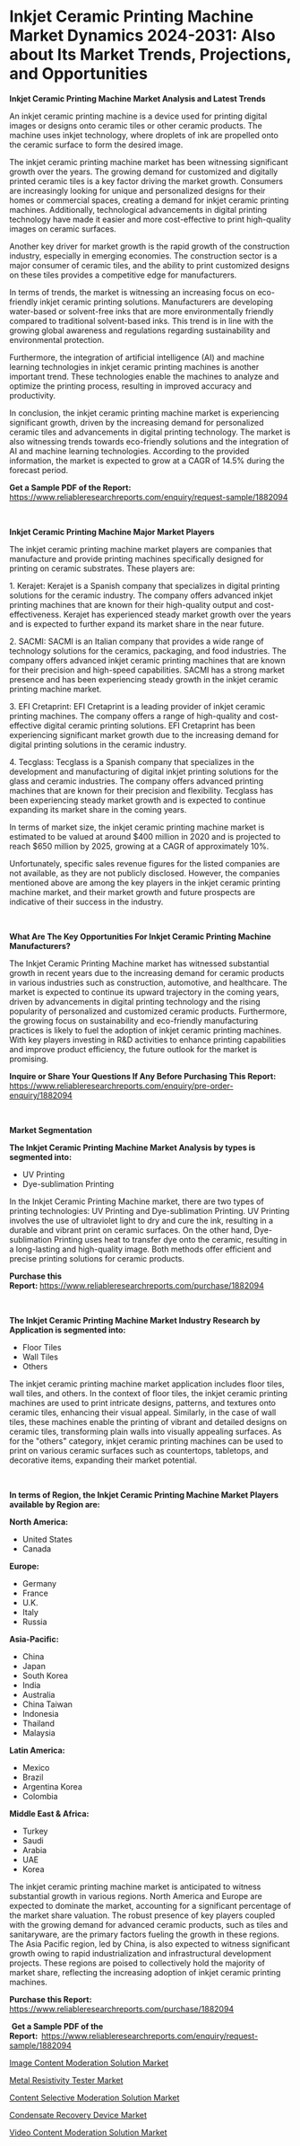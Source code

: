 <p><h1>Inkjet Ceramic Printing Machine Market Dynamics 2024-2031: Also about Its Market Trends, Projections, and Opportunities</h1></p><p><strong>Inkjet Ceramic Printing Machine Market Analysis and Latest Trends</strong></p>
<p><p>An inkjet ceramic printing machine is a device used for printing digital images or designs onto ceramic tiles or other ceramic products. The machine uses inkjet technology, where droplets of ink are propelled onto the ceramic surface to form the desired image.</p><p>The inkjet ceramic printing machine market has been witnessing significant growth over the years. The growing demand for customized and digitally printed ceramic tiles is a key factor driving the market growth. Consumers are increasingly looking for unique and personalized designs for their homes or commercial spaces, creating a demand for inkjet ceramic printing machines. Additionally, technological advancements in digital printing technology have made it easier and more cost-effective to print high-quality images on ceramic surfaces.</p><p>Another key driver for market growth is the rapid growth of the construction industry, especially in emerging economies. The construction sector is a major consumer of ceramic tiles, and the ability to print customized designs on these tiles provides a competitive edge for manufacturers.</p><p>In terms of trends, the market is witnessing an increasing focus on eco-friendly inkjet ceramic printing solutions. Manufacturers are developing water-based or solvent-free inks that are more environmentally friendly compared to traditional solvent-based inks. This trend is in line with the growing global awareness and regulations regarding sustainability and environmental protection.</p><p>Furthermore, the integration of artificial intelligence (AI) and machine learning technologies in inkjet ceramic printing machines is another important trend. These technologies enable the machines to analyze and optimize the printing process, resulting in improved accuracy and productivity.</p><p>In conclusion, the inkjet ceramic printing machine market is experiencing significant growth, driven by the increasing demand for personalized ceramic tiles and advancements in digital printing technology. The market is also witnessing trends towards eco-friendly solutions and the integration of AI and machine learning technologies. According to the provided information, the market is expected to grow at a CAGR of 14.5% during the forecast period.</p></p>
<p><strong>Get a Sample PDF of the Report:&nbsp;</strong> <a href="https://www.reliableresearchreports.com/enquiry/request-sample/1882094">https://www.reliableresearchreports.com/enquiry/request-sample/1882094</a></p>
<p>&nbsp;</p>
<p><strong>Inkjet Ceramic Printing Machine Major Market Players</strong></p>
<p><p>The inkjet ceramic printing machine market players are companies that manufacture and provide printing machines specifically designed for printing on ceramic substrates. These players are:</p><p>1. Kerajet: Kerajet is a Spanish company that specializes in digital printing solutions for the ceramic industry. The company offers advanced inkjet printing machines that are known for their high-quality output and cost-effectiveness. Kerajet has experienced steady market growth over the years and is expected to further expand its market share in the near future.</p><p>2. SACMI: SACMI is an Italian company that provides a wide range of technology solutions for the ceramics, packaging, and food industries. The company offers advanced inkjet ceramic printing machines that are known for their precision and high-speed capabilities. SACMI has a strong market presence and has been experiencing steady growth in the inkjet ceramic printing machine market.</p><p>3. EFI Cretaprint: EFI Cretaprint is a leading provider of inkjet ceramic printing machines. The company offers a range of high-quality and cost-effective digital ceramic printing solutions. EFI Cretaprint has been experiencing significant market growth due to the increasing demand for digital printing solutions in the ceramic industry.</p><p>4. Tecglass: Tecglass is a Spanish company that specializes in the development and manufacturing of digital inkjet printing solutions for the glass and ceramic industries. The company offers advanced printing machines that are known for their precision and flexibility. Tecglass has been experiencing steady market growth and is expected to continue expanding its market share in the coming years.</p><p>In terms of market size, the inkjet ceramic printing machine market is estimated to be valued at around $400 million in 2020 and is projected to reach $650 million by 2025, growing at a CAGR of approximately 10%.</p><p>Unfortunately, specific sales revenue figures for the listed companies are not available, as they are not publicly disclosed. However, the companies mentioned above are among the key players in the inkjet ceramic printing machine market, and their market growth and future prospects are indicative of their success in the industry.</p></p>
<p>&nbsp;</p>
<p><strong>What Are The Key Opportunities For Inkjet Ceramic Printing Machine Manufacturers?</strong></p>
<p><p>The Inkjet Ceramic Printing Machine market has witnessed substantial growth in recent years due to the increasing demand for ceramic products in various industries such as construction, automotive, and healthcare. The market is expected to continue its upward trajectory in the coming years, driven by advancements in digital printing technology and the rising popularity of personalized and customized ceramic products. Furthermore, the growing focus on sustainability and eco-friendly manufacturing practices is likely to fuel the adoption of inkjet ceramic printing machines. With key players investing in R&D activities to enhance printing capabilities and improve product efficiency, the future outlook for the market is promising.</p></p>
<p><strong>Inquire or Share Your Questions If Any Before Purchasing This Report:</strong> <a href="https://www.reliableresearchreports.com/enquiry/pre-order-enquiry/1882094">https://www.reliableresearchreports.com/enquiry/pre-order-enquiry/1882094</a></p>
<p>&nbsp;</p>
<p><strong>Market Segmentation</strong></p>
<p><strong>The Inkjet Ceramic Printing Machine Market Analysis by types is segmented into:</strong></p>
<p><ul><li>UV Printing</li><li>Dye-sublimation Printing</li></ul></p>
<p><p>In the Inkjet Ceramic Printing Machine market, there are two types of printing technologies: UV Printing and Dye-sublimation Printing. UV Printing involves the use of ultraviolet light to dry and cure the ink, resulting in a durable and vibrant print on ceramic surfaces. On the other hand, Dye-sublimation Printing uses heat to transfer dye onto the ceramic, resulting in a long-lasting and high-quality image. Both methods offer efficient and precise printing solutions for ceramic products.</p></p>
<p><strong>Purchase this Report:&nbsp;</strong><a href="https://www.reliableresearchreports.com/purchase/1882094">https://www.reliableresearchreports.com/purchase/1882094</a></p>
<p>&nbsp;</p>
<p><strong>The Inkjet Ceramic Printing Machine Market Industry Research by Application is segmented into:</strong></p>
<p><ul><li>Floor Tiles</li><li>Wall Tiles</li><li>Others</li></ul></p>
<p><p>The inkjet ceramic printing machine market application includes floor tiles, wall tiles, and others. In the context of floor tiles, the inkjet ceramic printing machines are used to print intricate designs, patterns, and textures onto ceramic tiles, enhancing their visual appeal. Similarly, in the case of wall tiles, these machines enable the printing of vibrant and detailed designs on ceramic tiles, transforming plain walls into visually appealing surfaces. As for the "others" category, inkjet ceramic printing machines can be used to print on various ceramic surfaces such as countertops, tabletops, and decorative items, expanding their market potential.</p></p>
<p>&nbsp;</p>
<p><strong>In terms of Region, the Inkjet Ceramic Printing Machine Market Players available by Region are:</strong></p>
<p>
    <p> <strong> North America: </strong>
        <ul>
            <li>United States</li>
            <li>Canada</li>
        </ul>
        </p> 
    <p> <strong> Europe: </strong>
        <ul>
            <li>Germany</li>
            <li>France</li>
            <li>U.K.</li>
            <li>Italy</li>
            <li>Russia</li>
        </ul>
        </p> 
    <p> <strong> Asia-Pacific: </strong>
        <ul>
            <li>China</li>
            <li>Japan</li>
            <li>South Korea</li>
            <li>India</li>
            <li>Australia</li>
            <li>China Taiwan</li>
            <li>Indonesia</li>
            <li>Thailand</li>
            <li>Malaysia</li>
        </ul>
        </p> 
    <p> <strong> Latin America: </strong>
        <ul>
            <li>Mexico</li>
            <li>Brazil</li>
            <li>Argentina Korea</li>
            <li>Colombia</li>
        </ul>
        </p> 
    <p> <strong> Middle East & Africa: </strong>
        <ul>
            <li>Turkey</li>
            <li>Saudi</li>
            <li>Arabia</li>
            <li>UAE</li>
            <li>Korea</li>
        </ul>
    </p>
    </p>
<p><p>The inkjet ceramic printing machine market is anticipated to witness substantial growth in various regions. North America and Europe are expected to dominate the market, accounting for a significant percentage of the market share valuation. The robust presence of key players coupled with the growing demand for advanced ceramic products, such as tiles and sanitaryware, are the primary factors fueling the growth in these regions. The Asia Pacific region, led by China, is also expected to witness significant growth owing to rapid industrialization and infrastructural development projects. These regions are poised to collectively hold the majority of market share, reflecting the increasing adoption of inkjet ceramic printing machines.</p></p>
<p><strong>Purchase this Report: </strong><a href="https://www.reliableresearchreports.com/purchase/1882094">https://www.reliableresearchreports.com/purchase/1882094</a></p>
<p>&nbsp;<strong>Get a Sample PDF of the Report:&nbsp;&nbsp;</strong><a href="https://www.reliableresearchreports.com/enquiry/request-sample/1882094">https://www.reliableresearchreports.com/enquiry/request-sample/1882094</a></p>
<p><strong></strong></p>
<p><p><a href="https://medium.com/@jackytorphy/image-content-moderation-solution-market-outlook-industry-overview-and-forecast-2023-to-2030-5957a3262c92">Image Content Moderation Solution Market</a></p><p><a href="https://github.com/deliacustodio40/Market-Research-Report-List-2/blob/main/metal-resistivity-tester-market.md">Metal Resistivity Tester Market</a></p><p><a href="https://medium.com/@jackytorphy/content-selective-moderation-solution-market-furnishes-information-on-market-share-market-trends-eff70dd5a56c">Content Selective Moderation Solution Market</a></p><p><a href="https://github.com/maliyahmorrow6654/Market-Research-Report-List-2/blob/main/condensate-recovery-device-market.md">Condensate Recovery Device Market</a></p><p><a href="https://medium.com/@jackytorphy/video-content-moderation-solution-market-analysis-its-cagr-market-segmentation-and-global-ee425bfd8c78">Video Content Moderation Solution Market</a></p></p>